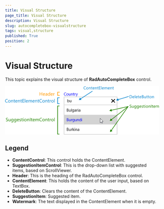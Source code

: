 ```yaml
---
title: Visual Structure
page_title: Visual Structure
description: Visual Structure
slug: autocompletebox-visualstructure
tags: visual,structure
published: True
position: 2
---
```


# Visual Structure

This topic explains the visual structure of **RadAutoCompleteBox** control.
      
![Auto Complete Box-Visual Structure](images/AutoCompleteBox-VisualStructure.png)

## Legend

* **ContentControl**: This control holds the ContentElement.
* **SuggestionItemControl**: This is the drop-down list with suggested items, based on ScrollViewer.
* **Header**: This is the heading of the RadAutoCompleteBox control.
* **ContentElement**: This holds the content of the user input, based on TextBox.
* **DeleteButton**: Clears the content of the ContentElement.
* **SuggestionItem**: Suggested item.
* **Watermark**: The text displayed in the ContentElement when it is empty.